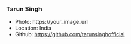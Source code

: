 ### Tarun Singh
- Photo: https://your_image_url
- Location: India
- Github: https://github.com/tarunsinghofficial
